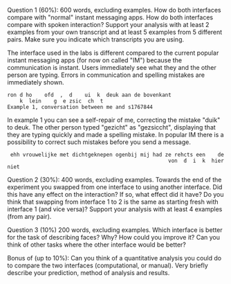 Question 1 (60%):   600 words, excluding examples.
How do both interfaces compare with "normal" instant messaging apps.  How do both interfaces compare with spoken interaction?  Support your analysis with at least 2 examples from your own transcript and at least 5 examples from  5 different pairs. Make sure you indicate which transcripts you are using.

The interface used in the labs is different compared to the current popular instant messaging apps (for now on called "IM") because the communication is instant. Users immediately see what they and the other person are typing. Errors in communication and spelling mistakes are immediately shown. 

    ron d ho    ofd  ,  d    ui  k  deuk aan de bovenkant
        k  lein    g  e zsic  ch  t
    Example 1, conversation between me and s1767844

In example 1 you can see a self-repair of me, correcting the mistake "duik" to deuk. The other person typed "gezicht" as "gezsiccht", displaying that they are typing quickly and made a spelling mistake. In popular IM there is a possibility to correct such mistakes before you send a message.

     ehh vrouwelijke met dichtgeknepen ogenbij mij had ze rehcts een    de
                                                        von  d  i  k  hier niet

Question 2 (30%):  400 words, excluding examples.
Towards the end of the experiment you swapped from one interface to using another interface. Did this have any effect on the interaction? If so, what effect did it have? Do you think that swapping from interface 1 to 2 is the same as starting fresh with interface 1 (and vice versa)? Support your analysis with at least 4 examples (from any pair).

Question 3 (10%)  200 words, excluding examples.
Which interface is better for the task of describing faces? Why? How could you improve it? Can you think of other tasks where the other interface would be better? 

Bonus of (up to 10%): 
Can you think of a quantitative analysis you could do to compare the two interfaces (computational, or manual). Very briefly describe your prediction, method of analysis and results.